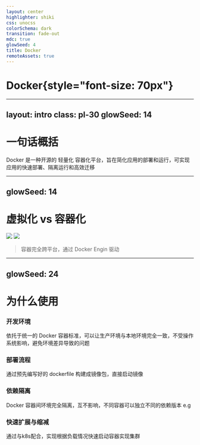 ```yaml
---
layout: center
highlighter: shiki
css: unocss
colorSchema: dark
transition: fade-out
mdc: true
glowSeed: 4
title: Docker
remoteAssets: true
---
```


# Docker{style="font-size: 70px"}

---
layout: intro
class: pl-30
glowSeed: 14
---

# 一句话概括

<v-click>
  Docker 是一种开源的 轻量化 容器化平台，旨在简化应用的部署和运行，可实现应用的快速部署、隔离运行和高效迁移
</v-click>

<!--容器平台概念，web应用部署相关内容，简化流程，隔离性，应用迁移相关-->

---
glowSeed: 14
---

# 虚拟化 vs 容器化

<div grid="~ cols-2 gap-10" mt-10 mb-4>
  <img v-click src="https://www.docker.com/wp-content/uploads/2021/11/container-vm-whatcontainer_2.png" />
  <img v-click src="https://www.docker.com/wp-content/uploads/2021/11/docker-containerized-appliction-blue-border_2.png" />
</div>
<v-clicks>

> 容器完全跨平台，通过 Docker Engin 驱动

</v-clicks>

<!--
传统虚拟机： 包含独立的硬件、系统组件、网络等资源、占用资源大，启动慢，单元之间完全隔离
容器化： 共享宿主机计算资源，仅包含必须得应用组件，进行环境隔离，系统资源层共享，占用小大概几十m-几百m
-->

---
glowSeed: 24
---

# 为什么使用

<div grid="~ cols-2 gap-10" mt10>
<div v-click>

  ### 开发环境
  依托于统一的 Docker 容器标准，可以让生产环境与本地环境完全一致，不受操作系统影响，避免环境差异导致的问题
</div>
<div v-click>

  ### 部署流程
  通过预先编写好的 dockerfile 构建成镜像包，直接启动镜像
</div>
<div v-click>

  ### 依赖隔离
  Docker 容器间环境完全隔离，互不影响，不同容器可以独立不同的依赖版本 e.g
</div>
<div v-click>

  ### 快速扩展与缩减
  通过与k8s配合，实现根据负载情况快速启动容器实现集群
</div>
</div>
<!-- 依赖隔离的例子 -->
